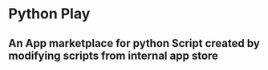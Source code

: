 # Python Play
## An App marketplace for python Script created by modifying scripts from internal app store
